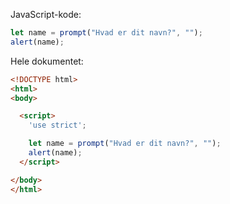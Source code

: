 JavaScript-kode:

```js demo run
let name = prompt("Hvad er dit navn?", "");
alert(name);
```

Hele dokumentet:

```html
<!DOCTYPE html>
<html>
<body>

  <script>
    'use strict';

    let name = prompt("Hvad er dit navn?", "");
    alert(name);
  </script>

</body>
</html>
```
